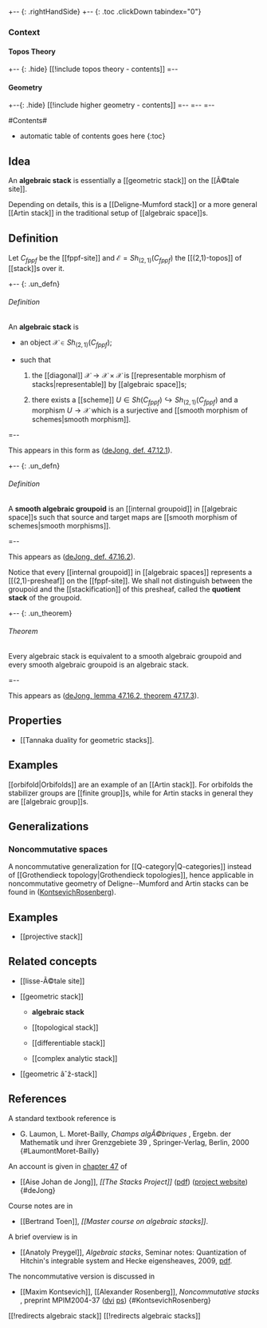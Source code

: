 
+-- {: .rightHandSide}
+-- {: .toc .clickDown tabindex="0"}
### Context
#### Topos Theory
+-- {: .hide}
[[!include topos theory - contents]]
=--
#### Geometry
+--{: .hide}
[[!include higher geometry - contents]]
=--
=--
=--

#Contents#

* automatic table of contents goes here
{:toc}

## Idea

An **algebraic stack** is essentially a [[geometric stack]] on the [[Ã©tale site]]. 

Depending on details, this is a [[Deligne-Mumford stack]] or a more general [[Artin stack]] in the traditional setup of [[algebraic space]]s.

## Definition

Let $C_{fppf}$ be the [[fppf-site]] and $\mathcal{E} = Sh_{(2,1)}(C_{fppf})$
the [[(2,1)-topos]] of [[stack]]s over it.


+-- {: .un_defn}
###### Definition

An **algebraic stack** is

* an object $\mathcal{X}\in Sh_{(2,1)}(C_{fppf})$;

* such that 

  1. the [[diagonal]] $\mathcal{X} \to \mathcal{X} \times \mathcal{X}$
  is [[representable morphism of stacks|representable]] by [[algebraic space]]s;

  1. there exists a [[scheme]] $U \in Sh(C_{fppf}) \hookrightarrow Sh_{(2,1)}(C_{fppf})$ and a morphism $U \to \mathcal{X}$ which is a surjective and
     [[smooth morphism of schemes|smooth morphism]]. 

=--

This appears in this form as ([deJong, def. 47.12.1](#deJong)).

+-- {: .un_defn}
###### Definition

A **smooth algebraic groupoid** is an [[internal groupoid]] in [[algebraic space]]s such that source and target maps are [[smooth morphism of schemes|smooth morphisms]].

=--

This appears as ([deJong, def. 47.16.2](#deJong)).

Notice that every [[internal groupoid]] in [[algebraic spaces]] represents a [[(2,1)-presheaf]] on the [[fppf-site]]. We shall not distinguish between the groupoid and the [[stackification]] of this presheaf, called the **quotient stack** of the groupoid.

+-- {: .un_theorem}
###### Theorem

Every algebraic stack is equivalent to a smooth algebraic groupoid and every smooth algebraic groupoid is an algebraic stack.

=--

This appears as ([deJong, lemma 47.16.2, theorem 47.17.3](#deJong)).



## Properties

* [[Tannaka duality for geometric stacks]].


## Examples

[[orbifold|Orbifolds]] are an example of an [[Artin stack]]. For orbifolds the stabilizer groups are [[finite group]]s, while for Artin stacks in general they are [[algebraic group]]s. 

## Generalizations

### Noncommutative spaces 

A noncommutative generalization for [[Q-category|Q-categories]] instead of [[Grothendieck topology|Grothendieck topologies]], hence applicable in noncommutative geometry of Deligne--Mumford and Artin stacks can be found in ([KontsevichRosenberg](#KontsevichRosenberg)).


## Examples

* [[projective stack]]

## Related concepts

* [[lisse-Ã©tale site]]

* [[geometric stack]]

  * **algebraic stack**

  * [[topological stack]]

  * [[differentiable stack]]

  * [[complex analytic stack]]

* [[geometric âˆž-stack]]

## References

A standard textbook reference is

* G. Laumon, L. Moret-Bailly, _Champs algÃ©briques_ , Ergebn. der Mathematik und ihrer Grenzgebiete 39 , Springer-Verlag, Berlin, 2000
{#LaumontMoret-Bailly}

An account is given in [chapter 47](http://www.math.columbia.edu/algebraic_geometry/stacks-git/book.pdf#page=2103) of 

* [[Aise Johan de Jong]],  _[[The Stacks Project]]_ ([pdf](http://www.math.columbia.edu/algebraic_geometry/stacks-git/book.pdf)) ([project website](http://www.math.columbia.edu/algebraic_geometry/stacks-git/))
{#deJong}

Course notes are in

* [[Bertrand Toen]], _[[Master course on algebraic stacks]]_.

A brief overview is in

* [[Anatoly Preygel]], _Algebraic stacks_, Seminar notes: Quantization of Hitchin's integrable system and Hecke eigensheaves, 2009, [pdf](http://www.math.harvard.edu/~gaitsgde/grad_2009/SeminarNotes/Sept15-17%28stacks%29.pdf).

The noncommutative version is discussed in

* [[Maxim Kontsevich]], [[Alexander Rosenberg]], _Noncommutative stacks_ , preprint MPIM2004-37 ([dvi](http://www.mpim-bonn.mpg.de/preprints/send?bid=2305) [ps](http://www.mpim-bonn.mpg.de/preprints/send?bid=2333))
{#KontsevichRosenberg}

[[!redirects algebraic stack]]
[[!redirects algebraic stacks]]